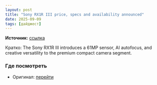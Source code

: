 ```yaml
---
layout: post
title: "Sony RX1R III price, specs and availability announced"
date: 2025-09-09
tags: [дайджест]
---
```


**Источник:** [ссылка](https://camerajabber.com/photography-news/sony-rx1r-iii-price-specs-availability/)

Кратко: The Sony RX1R III introduces a 61MP sensor, AI autofocus, and creative versatility to the premium compact camera segment.

### Где посмотреть
- Оригинал: [перейти]({link})
